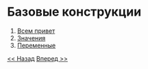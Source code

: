 # Базовые конструкции

1. [Всем привет](./base/hello.md)
2. [Значения](./base/values.md)
3. [Переменные](./base/variables.md)

[<< Назад](../basics.md) [Вперед >>]()